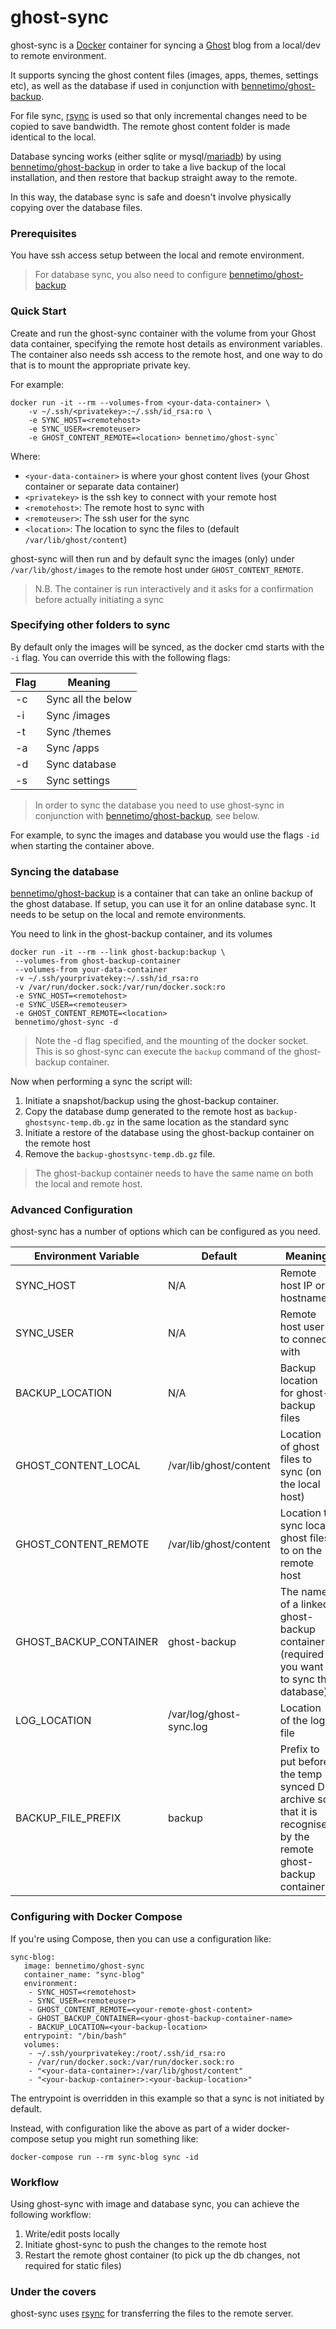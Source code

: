 # ghost-sync

ghost-sync is a [Docker](https://www.docker.com/) container for syncing a [Ghost](https://ghost.org/) blog from a local/dev to remote environment.

It supports syncing the ghost content files (images, apps, themes, settings etc), as well as the database 
if used in conjunction with [bennetimo/ghost-backup](https://github.com/bennetimo/ghost-backup).
 
For file sync, [rsync](http://linux.about.com/library/cmd/blcmdl1_rsync.htm) is used so that only incremental changes need to be copied
to save bandwidth. The remote ghost content folder is made identical to the local.  
 
Database syncing works (either sqlite or mysql/[mariadb](https://hub.docker.com/_/mariadb/)) by using [bennetimo/ghost-backup](https://github.com/bennetimo/ghost-backup)
in order to take a live backup of the local installation, and then restore that backup straight away to the remote.

In this way, the database sync is safe and doesn't involve physically copying over the database files.

### Prerequisites
You have ssh access setup between the local and remote environment.

> For database sync, you also need to configure [bennetimo/ghost-backup](https://github.com/bennetimo/ghost-backup)

### Quick Start

Create and run the ghost-sync container with the volume from your Ghost data container, specifying the remote host details as environment variables. The container also needs ssh access to the remote host, and one way to do that is to mount the appropriate private key. 

For example:

```
docker run -it --rm --volumes-from <your-data-container> \
    -v ~/.ssh/<privatekey>:~/.ssh/id_rsa:ro \
    -e SYNC_HOST=<remotehost> 
    -e SYNC_USER=<remoteuser> 
    -e GHOST_CONTENT_REMOTE=<location> bennetimo/ghost-sync`
```

Where:

 * `<your-data-container>` is where your ghost content lives (your Ghost container or separate data container)
 * `<privatekey>` is the ssh key to connect with your remote host
 * `<remotehost>`: The remote host to sync with
 * `<remoteuser>`: The ssh user for the sync
 * `<location>`: The location to sync the files to (default `/var/lib/ghost/content`)

ghost-sync will then run and by default sync the images (only) under `/var/lib/ghost/images` to the remote host under `GHOST_CONTENT_REMOTE`.

> N.B. The container is run interactively and it asks for a confirmation before actually initiating a sync

### Specifying other folders to sync

By default only the images will be synced, as the docker cmd starts with the `-i` flag. You can override this with the following flags:

| Flag  |  Meaning      |
| ----- | ------------- |
| -c    | Sync all the below |
| -i    | Sync /images 	|
| -t    | Sync /themes  | 
| -a  	| Sync /apps    | 
| -d 	| Sync database |
| -s    | Sync settings |

> In order to sync the database you need to use ghost-sync in conjunction with [bennetimo/ghost-backup](https://github.com/bennetimo/ghost-backup), see below.

For example, to sync the images and database you would use the flags `-id` when starting the container above. 

### Syncing the database
[bennetimo/ghost-backup](https://github.com/bennetimo/ghost-backup) is a container that can take an online backup of the ghost database. If setup, you can use it for an online database sync. It needs to be setup on the local and remote environments.

You need to link in the ghost-backup container, and its volumes

```
docker run -it --rm --link ghost-backup:backup \
 --volumes-from ghost-backup-container 
 --volumes-from your-data-container 
 -v ~/.ssh/yourprivatekey:~/.ssh/id_rsa:ro 
 -v /var/run/docker.sock:/var/run/docker.sock:ro 
 -e SYNC_HOST=<remotehost> 
 -e SYNC_USER=<remoteuser> 
 -e GHOST_CONTENT_REMOTE=<location>
 bennetimo/ghost-sync -d
```
 
> Note the -d flag specified, and the mounting of the docker socket. This is so ghost-sync can execute the `backup` command of the ghost-backup container.

Now when performing a sync the script will:

 1. Initiate a snapshot/backup using the ghost-backup container. 
 1. Copy the database dump generated to the remote host as `backup-ghostsync-temp.db.gz` in the same location as the standard sync
 1. Initiate a restore of the database using the ghost-backup container on the remote host
 1. Remove the `backup-ghostsync-temp.db.gz` file.

> The ghost-backup container needs to have the same name on both the local and remote host.

### Advanced Configuration
ghost-sync has a number of options which can be configured as you need. 

| Environment Variable  | Default       | Meaning           |
| --------------------- | ------------- | ----------------- | 
| SYNC_HOST | N/A   | Remote host IP or hostname |
| SYNC_USER | N/A | Remote host user to connect with |
| BACKUP_LOCATION | N/A | Backup location for ghost-backup files |
| GHOST_CONTENT_LOCAL           | /var/lib/ghost/content   | Location of ghost files to sync (on the local host) |
| GHOST_CONTENT_REMOTE       | /var/lib/ghost/content    | Location to sync local ghost files to on the remote host |
| GHOST_BACKUP_CONTAINER     | ghost-backup             | The name of a linked ghost-backup container (required if you want to sync the database) |
| LOG_LOCATION          | /var/log/ghost-sync.log | Location of the log file |
| BACKUP_FILE_PREFIX    | backup | Prefix to put before the temp synced DB archive so that it is recognised by the remote ghost-backup container |


### Configuring with Docker Compose
If you're using Compose, then you can use a configuration like:

```
sync-blog:
   image: bennetimo/ghost-sync
   container_name: "sync-blog"
   environment:
    - SYNC_HOST=<remotehost>
    - SYNC_USER=<remoteuser>
    - GHOST_CONTENT_REMOTE=<your-remote-ghost-content>
    - GHOST_BACKUP_CONTAINER=<your-ghost-backup-container-name>
    - BACKUP_LOCATION=<your-backup-location>
   entrypoint: "/bin/bash"
   volumes:
    - ~/.ssh/yourprivatekey:/root/.ssh/id_rsa:ro
    - /var/run/docker.sock:/var/run/docker.sock:ro
    - "<your-data-container>:/var/lib/ghost/content"
    - "<your-backup-container>:<your-backup-location>"
```

The entrypoint is overridden in this example so that a sync is not initiated by default.

Instead, with configuration like the above as part of a wider docker-compose setup you might run something
like:

`docker-compose run --rm sync-blog sync -id`
 
### Workflow
Using ghost-sync with image and database sync, you can achieve the following workflow:

 1. Write/edit posts locally
 1. Initiate ghost-sync to push the changes to the remote host
 1. Restart the remote ghost container (to pick up the db changes, not required for static files)

### Under the covers
ghost-sync uses [rsync](http://linux.about.com/library/cmd/blcmdl1_rsync.htm) for transferring the files to the remote server. 



